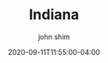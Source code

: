 ---
date: 2020-09-11T11:55:00-04:00
title: "Indiana"
ab: "IN"
seo_title: "List of all current and former Indiana Governor"
description: List of all current and former Indiana Governor
author: john shim
url: /indiana/
weight: 1
---